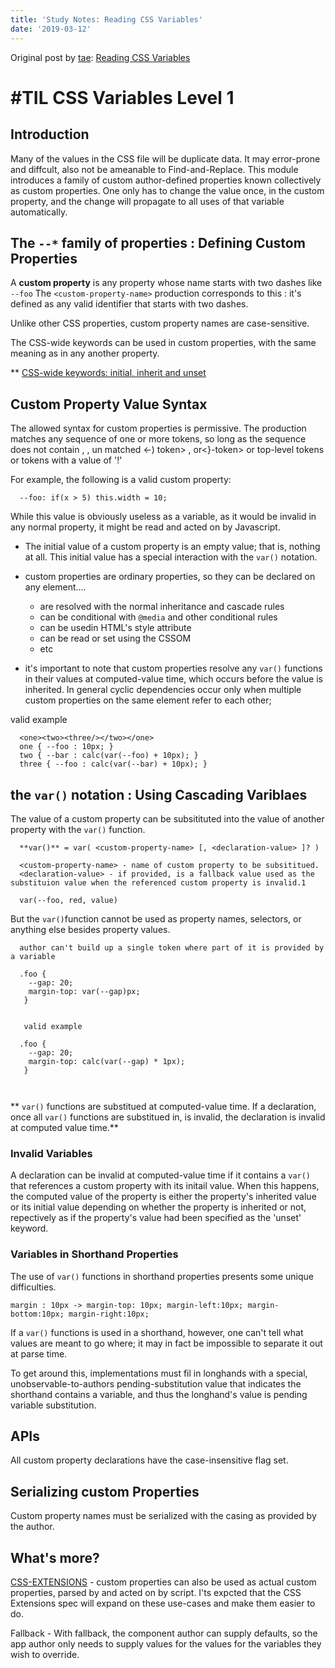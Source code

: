 ```yaml
---
title: 'Study Notes: Reading CSS Variables'
date: '2019-03-12'
---
```


Original post by [tae](https://github.com/Ta2Rim): [Reading CSS Variables](https://gist.github.com/Ta2Rim/6fc0aeda85a585a22ee5f56adda9bda0)

# #TIL CSS Variables Level 1
## Introduction
Many of the values in the CSS file will be duplicate data. It may error-prone and diffcult, also not be ameanable to Find-and-Replace.
This module introduces a family of custom author-defined properties known collectively as custom properties. One only has to change the value once, in the custom property, and the change will propagate to all uses of that variable automatically.

## The `--*` family of properties : Defining Custom Properties
A **custom property** is any property whose name starts with two dashes like `--foo`
The `<custom-property-name>` production corresponds to this : it's defined as any valid identifier that starts with two dashes.

Unlike other CSS properties, custom property names are case-sensitive.

The CSS-wide keywords can be used in custom properties, with the same meaning as in any another property.

** [CSS-wide keywords: initial, inherit and unset](https://www.w3.org/TR/css3-values/#common-keywords)

## Custom Property Value Syntax
The allowed syntax for custom properties is permissive. The <declaration-value> production matches any sequence of one or more tokens, so long as the sequence does not contain <bad-string-token>, <bad-url-token>, un matched <-) token> , or<}-token> or top-level <semicolon-tken> tokens or <delim-token> tokens with a value of '!'
  
For example, the following is a valid custom property:
```
  --foo: if(x > 5) this.width = 10;
```
While this value is obviously useless as a variable, as it would be invalid in any normal property, it might be read and acted on by Javascript.

- The initial value of a custom property is an empty value; that is, nothing at all. This initial value has a special interaction with the `var()` notation.
- custom properties are ordinary properties, so they can be declared on any element....
  + are resolved with the normal inheritance and cascade rules
  + can be conditional with `@media` and other conditional rules
  + can be usedin HTML's style attribute
  + can be read or set using the CSSOM
  + etc
  
- it's important to note that custom properties resolve any `var()` functions in their values at computed-value time, which occurs before the value is inherited. In general cyclic dependencies occur only when multiple custom properties on the same element refer to each other;

valid example
```
  <one><two><three/></two></one>
  one { --foo : 10px; }
  two { --bar : calc(var(--foo) + 10px); }
  three { --foo : calc(var(--bar) + 10px); }
```

## the `var()` notation : Using Cascading Variblaes
The value of a custom property can be subsitituted into the value of another property with the `var()` function.
```
  **var()** = var( <custom-property-name> [, <declaration-value> ]? )
  
  <custom-property-name> - name of custom property to be subsititued.
  <declaration-value> - if provided, is a fallback value used as the substituion value when the referenced custom property is invalid.1

  var(--foo, red, value)
```
But the `var()`function cannot be used as property names, selectors, or anything else besides property values.

```
  author can't build up a single token where part of it is provided by a variable
  
  .foo {
    --gap: 20;
    margin-top: var(--gap)px;
   }
   
   
   valid example
   
  .foo {
    --gap: 20;
    margin-top: calc(var(--gap) * 1px);
   }
   
    
```

** `var()` functions are substitued at computed-value time. If a declaration, once all `var()` functions are substitued in, is invalid, the declaration is invalid at computed value time.**

### Invalid Variables
A declaration can be invalid at computed-value time if it contains a `var()` that references a custom property with its initail value.
When this happens, the computed value of the property is either the property's inherited value or its initial value depending on whether the property is inherited or not, repectively as if the property's value had been specified as the 'unset' keyword.

### Variables in Shorthand Properties
The use of `var()` functions in shorthand properties presents some unique difficulties.

`margin : 10px -> margin-top: 10px; margin-left:10px; margin-bottom:10px; margin-right:10px;`

If a `var()` functions is used in a shorthand, however, one can't tell what values are meant to go where; it may in fact be impossible to separate it out at parse time.

To get around this, implementations must fil in longhands with a special, unobservable-to-authors pending-substitution value that indicates the shorthand contains a variable, and thus the longhand's value is pending variable substitution.

## APIs
All custom property declarations have the case-insensitive flag set.

## Serializing custom Properties
Custom property names must be serialized with the casing as provided by the author.


## What's more?
[CSS-EXTENSIONS](https://drafts.csswg.org/css-extensions/) - custom properties can also be used as actual custom properties, parsed by and acted on by script. I'ts expcted that the CSS Extensions spec will expand on these use-cases and make them easier to do.

Fallback - With fallback, the component author can supply defaults, so the app author only needs to supply values for the values for the variables they wish to override.

